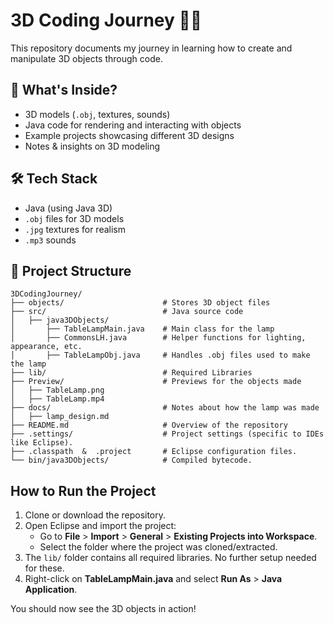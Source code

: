 # 3D Coding Journey 🚀🎨  
This repository documents my journey in learning how to create and manipulate 3D objects through code.  

## 📌 What's Inside?  
- 3D models (`.obj`, textures, sounds)  
- Java code for rendering and interacting with objects  
- Example projects showcasing different 3D designs  
- Notes & insights on 3D modeling  

## 🛠 Tech Stack  
- Java (using Java 3D)  
- `.obj` files for 3D models  
- `.jpg` textures for realism  
- `.mp3` sounds  

## 📁 Project Structure  
```plaintext
3DCodingJourney/
├── objects/                      # Stores 3D object files
├── src/                          # Java source code
│   ├── java3DObjects/
│       ├── TableLampMain.java    # Main class for the lamp
│       ├── CommonsLH.java        # Helper functions for lighting, appearance, etc.
│       ├── TableLampObj.java     # Handles .obj files used to make the lamp
├── lib/                          # Required Libraries  
├── Preview/                      # Previews for the objects made 
│   ├── TableLamp.png
│   ├── TableLamp.mp4
├── docs/                         # Notes about how the lamp was made
│   ├── lamp_design.md
├── README.md                     # Overview of the repository
├── .settings/                    # Project settings (specific to IDEs like Eclipse).
├── .classpath  &  .project       # Eclipse configuration files.
└── bin/java3DObjects/            # Compiled bytecode.
```

## How to Run the Project
1. Clone or download the repository.
2. Open Eclipse and import the project:
   - Go to **File** > **Import** > **General** > **Existing Projects into Workspace**.
   - Select the folder where the project was cloned/extracted.
3. The `lib/` folder contains all required libraries. No further setup needed for these.
4. Right-click on **TableLampMain.java** and select **Run As** > **Java Application**.

You should now see the 3D objects in action!
